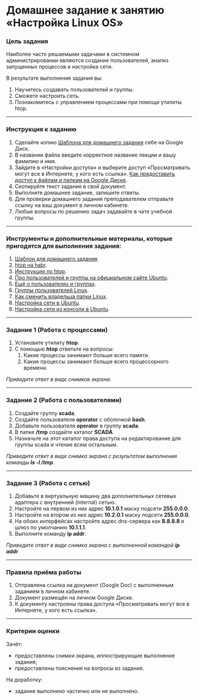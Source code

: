 # Домашнее задание к занятию «Настройка Linux OS»



### Цель задания

Наиболее часто решаемыми задачами в системном администрировании являются создание пользователей, анализ запущенных процессов и настройка сети.

В результате выполнения задания вы:

1. Научитесь создавать пользователей и группы.
2. Сможете настроить сеть.
3. Познакомитесь с управлением процессами при помощи утилиты htop.

------



### Инструкция к заданию

1. Сделайте копию [Шаблона для домашнего задания](https://docs.google.com/document/d/1abnciQfYA8-nKwxocx9fsEEu1EfEjhVT_8uWZH8djmw/edit?usp=sharing) себе на Google Диск.
2. В названии файла введите корректное название лекции и вашу фамилию и имя.
3. Зайдите в «Настройки доступа» и выберите доступ «Просматривать могут все в Интернете, у кого есть ссылка». [Как предоставить доступ к файлам и папкам на Google Диске](https://support.google.com/docs/answer/2494822?hl=ru&co=GENIE.Platform%3DDesktop).
4. Скопируйте текст задания в свой документ.
5. Выполните домашнее задание, запишите ответы.
6. Для проверки домашнего задания преподавателем отправьте ссылку на ваш документ в личном кабинете.
7. Любые вопросы по решению задач задавайте в чате учебной группы.

------



### Инструменты и дополнительные материалы, которые пригодятся для выполнения задания:

1. [Шаблон для домашнего задания](https://docs.google.com/document/d/1abnciQfYA8-nKwxocx9fsEEu1EfEjhVT_8uWZH8djmw/edit?usp=sharing).
2. [htop на habr](https://habr.com/ru/post/316806/).
3. [Инструкция по htop](https://zalinux.ru/?p=3581).
4. [Про пользователей и группы на официальном сайте Ubuntu](https://help.ubuntu.ru/wiki/%D0%BF%D0%BE%D0%BB%D1%8C%D0%B7%D0%BE%D0%B2%D0%B0%D1%82%D0%B5%D0%BB%D0%B8_%D0%B8_%D0%B3%D1%80%D1%83%D0%BF%D0%BF%D1%8B).
5. [Ещё о пользователях и группах](https://itproffi.ru/polzovateli-i-gruppy-v-linux/).
6. [Группы пользователей Linux](https://losst.ru/gruppy-polzovatelej-linux).
7. [Как сменить владельца папки Linux](https://losst.ru/kak-smenit-vladeltsa-papki-linux).
8. [Настройка сети в Ubuntu](https://help.reg.ru/hc/ru/articles/4408047642513-%D0%9A%D0%B0%D0%BA-%D0%BD%D0%B0%D1%81%D1%82%D1%80%D0%BE%D0%B8%D1%82%D1%8C-%D1%81%D0%B5%D1%82%D1%8C-%D0%B2-Ubuntu-16-04).
9. [Настройка сети из консоли в Ubuntu](https://losst.ru/nastrojka-seti-iz-konsoli-ubuntu).

------



### Задание 1 (Работа с процессами)

1. Установите утилиту  **htop**.
2. С помощью **htop** ответьте на вопросы:
   1. Какие процессы занимают больше всего памяти.
   2. Какие процессы занимают больше всего процессорного времени.

*Приведите ответ в виде снимков экрана.*

------



### Задание 2 (Работа с пользователями)

1. Создайте группу **scada**.
2. Создайте пользователя **operator** с оболочкой **bash**.
3. Добавьте пользователя **operator** в группу **scada**.
4. В папке **/tmp** создайте каталог **SCADA**.
5. Назначьте на этот каталог права доступа на редактирование для группы scada и чтение всем остальным.

*Приведите ответ в виде снимка экрана с результатом выполнения команды **ls -l /tmp**.*

------



### Задание 3 (Работа с сетью)

1. Добавьте в виртуальную машину два дополнительных сетевых адаптера с внутренней (internal) сетью.
2. Настройте на первом из них адрес **10.1.0.1** маску подсети **255.0.0.0**.
3. Настройте на втором из них адрес **10.2.0.1** маску подсети **255.0.0.0**.
4. На обоих интерфейсах настройте адрес dns-сервера как **8.8.8.8** и шлюз по умолчанию **10.1.1.1**.
5. Выполните команду **ip addr**.

*Приведите ответ в виде снимка экрана с выполненной командой **ip addr**.*

------



### Правила приёма работы

1. Отправлена ссылка на документ (Google Doc) с выполненным заданием в личном кабинете.
2. Документ размещён на личном Google Диске.
3. К документу настроены права доступа «Просматривать могут все в Интернете, у кого есть ссылка».

------

### Критерии оценки

Зачёт:

- предоставлены снимки экрана, иллюстрирующие выполнение задания;
- предоставлены пояснения на вопросы из задания.

На доработку:

- задание выполнено частично или не выполнено.
